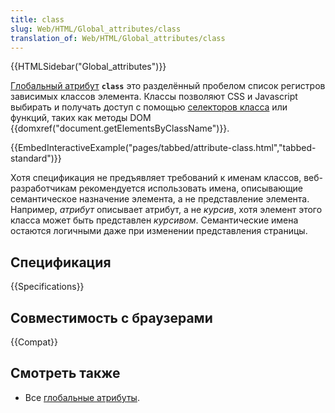 ```yaml
---
title: class
slug: Web/HTML/Global_attributes/class
translation_of: Web/HTML/Global_attributes/class
---
```

{{HTMLSidebar("Global_attributes")}}

[Глобальный атрибут](/ru/docs/Web/HTML/Global_attributes) **`class`** это разделённый пробелом список регистров зависимых классов элемента. Классы позволяют CSS и Javascript выбирать и получать доступ с помощью [селекторов класса](/ru/docs/Web/CSS/Class_selectors) или функций, таких как методы DOM {{domxref("document.getElementsByClassName")}}.

{{EmbedInteractiveExample("pages/tabbed/attribute-class.html","tabbed-standard")}}

Хотя спецификация не предъявляет требований к именам классов, веб-разработчикам рекомендуется использовать имена, описывающие семантическое назначение элемента, а не представление элемента. Например, _атрибут_ описывает атрибут, а не _курсив_, хотя элемент этого класса может быть представлен _курсивом_. Семантические имена остаются логичными даже при изменении представления страницы.

## Спецификация

{{Specifications}}

## Совместимость с браузерами

{{Compat}}

## Смотреть также

- Все [глобальные атрибуты](/ru/docs/Web/HTML/Global_attributes).
